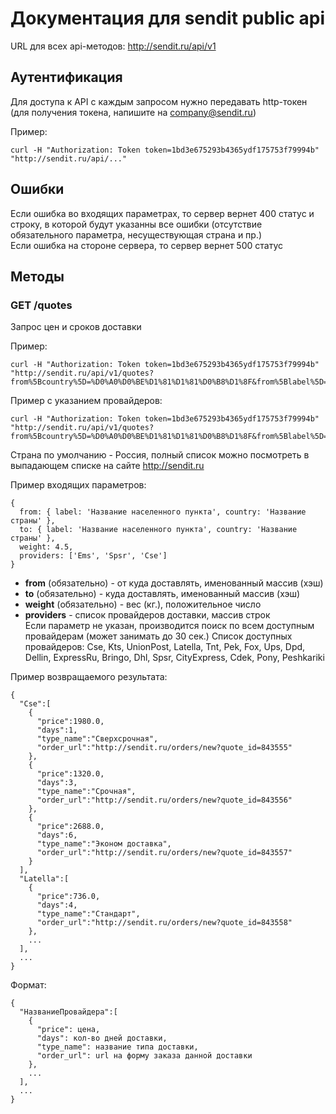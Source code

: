 # Документация для sendit public api

URL для всех api-методов: http://sendit.ru/api/v1

## Аутентификация

Для доступа к API с каждым запросом нужно передавать http-токен (для получения токена, напишите на <a href="/mailto=company@sendit.ru?subject='Запрос токена API'">company@sendit.ru</a>)

Пример:
```
curl -H "Authorization: Token token=1bd3e675293b4365ydf175753f79994b" "http://sendit.ru/api/..."
```

## Ошибки

Если ошибка во входящих параметрах, то сервер вернет 400 статус и строку, в которой будут указанны все ошибки (отсутствие обязательного параметра, несуществующая страна и пр.)  
Если ошибка на стороне сервера, то сервер вернет 500 статус

## Методы

### GET /quotes

Запрос цен и сроков доставки

Пример:
```
curl -H "Authorization: Token token=1bd3e675293b4365ydf175753f79994b" "http://sendit.ru/api/v1/quotes?from%5Bcountry%5D=%D0%A0%D0%BE%D1%81%D1%81%D0%B8%D1%8F&from%5Blabel%5D=%D0%9C%D0%BE%D1%81%D0%BA%D0%B2%D0%B0&to%5Bcountry%5D=%D0%A0%D0%BE%D1%81%D1%81%D0%B8%D1%8F&to%5Blabel%5D=%D0%9F%D0%B5%D1%80%D0%BC%D1%8C&weight=4.5"
```
Пример с указанием провайдеров:
```
curl -H "Authorization: Token token=1bd3e675293b4365ydf175753f79994b" "http://sendit.ru/api/v1/quotes?from%5Bcountry%5D=%D0%A0%D0%BE%D1%81%D1%81%D0%B8%D1%8F&from%5Blabel%5D=%D0%9C%D0%BE%D1%81%D0%BA%D0%B2%D0%B0&providers%5B%5D=Cse&providers%5B%5D=Spsr&to%5Bcountry%5D=%D0%A0%D0%BE%D1%81%D1%81%D0%B8%D1%8F&to%5Blabel%5D=%D0%9F%D0%B5%D1%80%D0%BC%D1%8C&weight=4.5"
```
Cтрана по умолчанию - Россия, полный список можно посмотреть в выпадающем списке на сайте http://sendit.ru

Пример входящих параметров:

```
{
  from: { label: 'Название населенного пункта', country: 'Название страны' },
  to: { label: 'Название населенного пункта', country: 'Название страны' },
  weight: 4.5,
  providers: ['Ems', 'Spsr', 'Cse']
}
```

- **from** (обязательно) - от куда доставлять, именованный массив (хэш)  
- **to** (обязательно) - куда доставлять, именованный массив (хэш)  
- **weight** (обязательно) - вес (кг.), положительное число  
- **providers** - список провайдеров доставки, массив строк  
Если параметр не указан, производится поиск по всем доступным провайдерам (может занимать до 30 сек.) 
Список доступных провайдеров: Cse, Kts, UnionPost, Latella, Tnt, Pek, Fox, Ups, Dpd, Dellin, ExpressRu, Bringo, Dhl, Spsr, CityExpress, Cdek, Pony, Peshkariki

Пример возвращаемого результата:

```
{
  "Cse":[
    {
      "price":1980.0,
      "days":1,
      "type_name":"Сверхсрочная",
      "order_url":"http://sendit.ru/orders/new?quote_id=843555"
    },
    {
      "price":1320.0,
      "days":3,
      "type_name":"Срочная",
      "order_url":"http://sendit.ru/orders/new?quote_id=843556"
    },
    {
      "price":2688.0,
      "days":6,
      "type_name":"Эконом доставка",
      "order_url":"http://sendit.ru/orders/new?quote_id=843557"
    }
  ],
  "Latella":[
    {
      "price":736.0,
      "days":4,
      "type_name":"Стандарт",
      "order_url":"http://sendit.ru/orders/new?quote_id=843558"
    },
    ...
  ],
  ...
}
```

Формат:

```
{
  "НазваниеПровайдера":[
    {
      "price": цена,
      "days": кол-во дней доставки,
      "type_name": название типа доставки,
      "order_url": url на форму заказа данной доставки
    },
    ...
  ],
  ...
}
```
